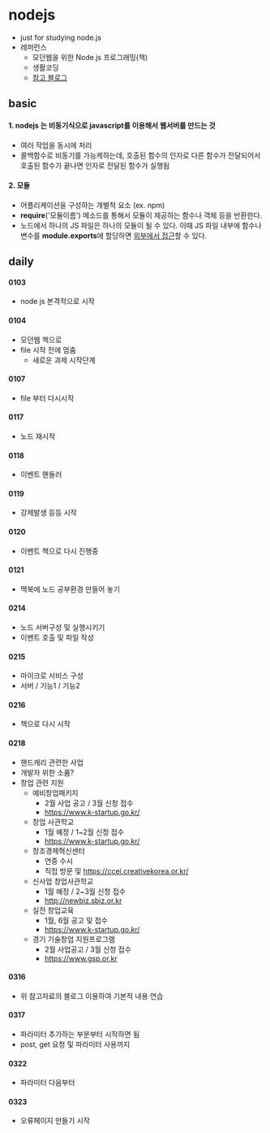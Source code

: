 # nodejs
- just for studying node.js
- 레퍼런스
  - 모던웹을 위한 Node.js 프로그래밍(책)
  - 생활코딩
  - [참고 블로그](https://hoony-gunputer.tistory.com/entry/Do-it-Nodejs-%ED%94%84%EB%A1%9C%EA%B7%B8%EB%9E%98%EB%B0%8D-%EC%84%9C%EB%B2%84%EC%97%90%EC%84%9C-%EB%8B%A4%EB%A5%B8-%EC%9B%B9%EC%82%AC%EC%9D%B4%ED%8A%B8%EC%9D%98-%EB%8D%B0%EC%9D%B4%ED%84%B0%EB%A5%BC-%EA%B0%80%EC%A0%B8%EC%99%80-%EC%9D%91%EB%8B%B5%ED%95%98%EA%B8%B0)



## basic



#### 1. nodejs 는 비동기식으로  **javascript**를 이용해서 웹서버를 만드는 것

- 여러 작업을 동시에 처리
- 콜백함수로 비동기를 가능케하는데, 호출된 함수의 인자로 다른 함수가 전달되어서 호출된 함수가 끝나면  인자로 전달된 함수가 실행됨



#### 2. 모듈

- 어플리케이션을 구성하는 개별적 요소 (ex. npm)
- **require**('모듈이름') 메소드를 통해서 모듈이 제공하는 함수나 객체 등을 반환한다. 
- 노드에서 하나의 JS 파일은 하나의 모듈이 될 수 있다. 이때 JS 파일 내부에 함수나 변수를 **module.exports**에 할당하면 <u>외부에서 접근</u>할 수 있다.





## daily

#### 0103

- node js 본격적으로 시작



#### 0104

- 모던웹 책으로
- file 시작 전에 멈춤
  - 새로운 과제 시작단계



#### 0107

- file 부터 다시시작



#### 0117

- 노드 재시작



#### 0118

- 이벤트 핸들러



#### 0119

- 강제발생 등등 시작



#### 0120

- 이벤트 책으로 다시 진행중



#### 0121

- 맥북에 노드 공부환경 만들어 놓기



#### 0214

- 노드 서버구성 및 실행시키기
- 이벤트 호출 및 파일 작성 



#### 0215

- 마이크로 서비스 구성
- 서버 / 기능1 / 기능2



#### 0216

- 책으로 다시 시작



#### 0218

- 핸드캐리 관련한 사업
- 개발자 위한 소품?
- 창업 관련 지원
  - 예비창업패키지
    - 2월 사업 공고 / 3월 신청 접수
    - https://www.k-startup.go.kr/
  - 창업 사관학교
    - 1월 예정 / 1~2월 신청 접수
    - https://www.k-startup.go.kr/
  - 창조경제혁신센터
    - 연중 수시
    - 직접 방문 및 https://ccei.creativekorea.or.kr/
  - 신사업 창업사관학교
    - 1월 예정 / 2~3월 신청 접수
    -  http://newbiz.sbiz.or.kr
  - 실전 창업교육
    - 1월, 6월 공고 및 접수
    - https://www.k-startup.go.kr/
  - 경기 기술창업 지원프로그램
    - 2월 사업공고 / 3월 신청 접수
    - https://www.gsp.or.kr





#### 0316

- 위 참고자료의 블로그 이용하여 기본적 내용 연습



#### 0317

- 파라미터 추가하는 부분부터 시작하면 됨
- post, get 요청 및 파라미터 사용까지



#### 0322

- 파라미터 다음부터



#### 0323

- 오류페이지 만들기 시작